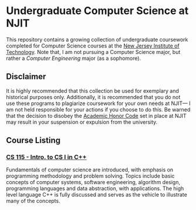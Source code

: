 # Undergraduate Computer Science at NJIT

This repository contains a growing collection of undergraduate coursework completed for Computer Science courses at the [New Jersey Institute of Technology](http://www.njit.edu/). Note that, I am not pursuing a Computer Science major, but rather a _Computer Engineering_ major (as a sophomore).

## Disclaimer

It is highly recommended that this collection be used for exemplary and historical purposes only. Additionally, it is recommended that you do not use these programs to plagiarize coursework for your own needs at NJIT— I am not held responsible for your actions if you choose to do this. Be warned that the decision to disobey the [Academic Honor Code](https://www.njit.edu/doss/policies/honorcode/index.php) set in place at NJIT may result in your suspension or expulsion from the university.

## Course Listing

### [CS 115 - Intro. to CS I in C++](https://github.com/aemx/cs/blob/master/cs115)

Fundamentals of computer science are introduced, with emphasis on programming methodology and problem solving. Topics include basic concepts of computer systems, software engineering, algorithm design, programming languages and data abstraction, with applications. The high level language C++ is fully discussed and serves as the vehicle to illustrate many of the concepts.
